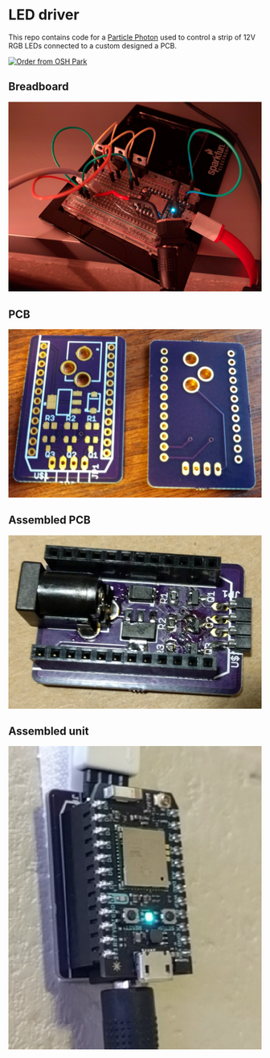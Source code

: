 # LED driver

This repo contains code for a [Particle Photon](https://docs.particle.io/quickstart/photon/) used to control a strip of 12V RGB LEDs connected to a custom designed a PCB.

[![Order from OSH Park](https://oshpark.com/packs/media/images/badge-5f4e3bf4bf68f72ff88bd92e0089e9cf.png)](https://oshpark.com/shared_projects/KHDTjQI7)

## Breadboard
![breadboard](images/breadboard.jpg)
## PCB
![pcb](images/pcb.jpg)
## Assembled PCB
![assembled](images/assembled.jpg)
## Assembled unit
![complete](images/complete.jpg)
